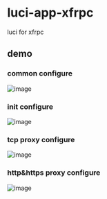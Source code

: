 # luci-app-xfrpc
luci for xfrpc

## demo

### common configure

![image](https://user-images.githubusercontent.com/1182593/173511270-d1fb8c1d-f82c-4258-8585-2e9b0736857f.png)

### init configure

![image](https://user-images.githubusercontent.com/1182593/173511497-c4479f94-6b9c-4858-bf82-abbc57195afe.png)

### tcp proxy configure

![image](https://user-images.githubusercontent.com/1182593/173511673-cfd5b6dd-b4f9-47d4-a1ba-67d57c55f89a.png)

### http&https proxy configure

![image](https://user-images.githubusercontent.com/1182593/173511745-7e0929de-80b3-402e-a588-abab905ca085.png)
